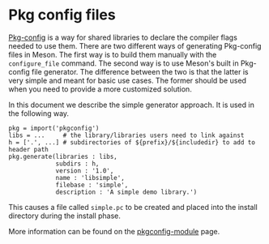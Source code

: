 # Pkg config files

[Pkg-config](https://en.wikipedia.org/wiki/Pkg-config) is a way for shared libraries to declare the compiler flags needed to use them. There are two different ways of generating Pkg-config files in Meson. The first way is to build them manually with the `configure_file` command. The second way is to use Meson's built in Pkg-config file generator. The difference between the two is that the latter is very simple and meant for basic use cases. The former should be used when you need to provide a more customized solution.

In this document we describe the simple generator approach. It is used in the following way.

```meson
pkg = import('pkgconfig')
libs = ...     # the library/libraries users need to link against
h = ['.', ...] # subdirectories of ${prefix}/${includedir} to add to header path
pkg.generate(libraries : libs,
             subdirs : h,
             version : '1.0',
             name : 'libsimple',
             filebase : 'simple',
             description : 'A simple demo library.')
```

This causes a file called `simple.pc` to be created and placed into the install directory during the install phase.

More information can be found on the [pkgconfig-module](http://mesonbuild.com/Pkgconfig-module.html) page.
